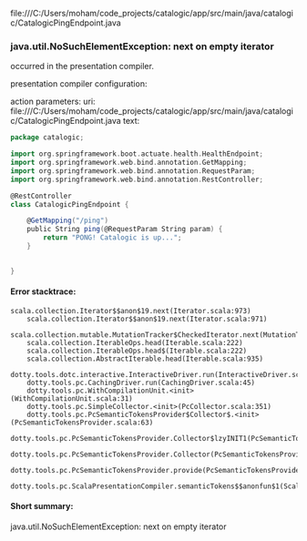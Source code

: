 file:///C:/Users/moham/code_projects/catalogic/app/src/main/java/catalogic/CatalogicPingEndpoint.java
### java.util.NoSuchElementException: next on empty iterator

occurred in the presentation compiler.

presentation compiler configuration:


action parameters:
uri: file:///C:/Users/moham/code_projects/catalogic/app/src/main/java/catalogic/CatalogicPingEndpoint.java
text:
```scala
package catalogic;

import org.springframework.boot.actuate.health.HealthEndpoint;
import org.springframework.web.bind.annotation.GetMapping;
import org.springframework.web.bind.annotation.RequestParam;
import org.springframework.web.bind.annotation.RestController;

@RestController
class CatalogicPingEndpoint {

    @GetMapping("/ping")
    public String ping(@RequestParam String param) {
        return "PONG! Catalogic is up...";
    }
    

}

```



#### Error stacktrace:

```
scala.collection.Iterator$$anon$19.next(Iterator.scala:973)
	scala.collection.Iterator$$anon$19.next(Iterator.scala:971)
	scala.collection.mutable.MutationTracker$CheckedIterator.next(MutationTracker.scala:76)
	scala.collection.IterableOps.head(Iterable.scala:222)
	scala.collection.IterableOps.head$(Iterable.scala:222)
	scala.collection.AbstractIterable.head(Iterable.scala:935)
	dotty.tools.dotc.interactive.InteractiveDriver.run(InteractiveDriver.scala:164)
	dotty.tools.pc.CachingDriver.run(CachingDriver.scala:45)
	dotty.tools.pc.WithCompilationUnit.<init>(WithCompilationUnit.scala:31)
	dotty.tools.pc.SimpleCollector.<init>(PcCollector.scala:351)
	dotty.tools.pc.PcSemanticTokensProvider$Collector$.<init>(PcSemanticTokensProvider.scala:63)
	dotty.tools.pc.PcSemanticTokensProvider.Collector$lzyINIT1(PcSemanticTokensProvider.scala:63)
	dotty.tools.pc.PcSemanticTokensProvider.Collector(PcSemanticTokensProvider.scala:63)
	dotty.tools.pc.PcSemanticTokensProvider.provide(PcSemanticTokensProvider.scala:88)
	dotty.tools.pc.ScalaPresentationCompiler.semanticTokens$$anonfun$1(ScalaPresentationCompiler.scala:111)
```
#### Short summary: 

java.util.NoSuchElementException: next on empty iterator
